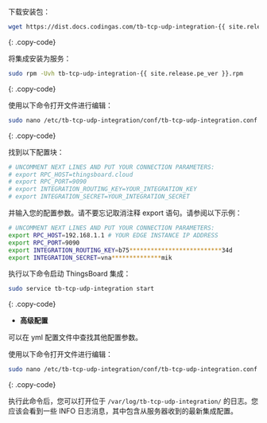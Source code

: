 下载安装包：

```bash
wget https://dist.docs.codingas.com/tb-tcp-udp-integration-{{ site.release.pe_ver }}.rpm
```
{: .copy-code}

将集成安装为服务：

```bash
sudo rpm -Uvh tb-tcp-udp-integration-{{ site.release.pe_ver }}.rpm
```
{: .copy-code}

使用以下命令打开文件进行编辑：

```bash 
sudo nano /etc/tb-tcp-udp-integration/conf/tb-tcp-udp-integration.conf
``` 
{: .copy-code}

找到以下配置块：

```bash
# UNCOMMENT NEXT LINES AND PUT YOUR CONNECTION PARAMETERS:
# export RPC_HOST=thingsboard.cloud
# export RPC_PORT=9090
# export INTEGRATION_ROUTING_KEY=YOUR_INTEGRATION_KEY
# export INTEGRATION_SECRET=YOUR_INTEGRATION_SECRET
```

并输入您的配置参数。请不要忘记取消注释 export 语句。请参阅以下示例：

```bash
# UNCOMMENT NEXT LINES AND PUT YOUR CONNECTION PARAMETERS:
export RPC_HOST=192.168.1.1 # YOUR EDGE INSTANCE IP ADDRESS
export RPC_PORT=9090
export INTEGRATION_ROUTING_KEY=b75**************************34d
export INTEGRATION_SECRET=vna**************mik
```

执行以下命令启动 ThingsBoard 集成：

```bash
sudo service tb-tcp-udp-integration start
```
{: .copy-code}

- **高级配置**

可以在 yml 配置文件中查找其他配置参数。

使用以下命令打开文件进行编辑：

```bash 
sudo nano /etc/tb-tcp-udp-integration/conf/tb-tcp-udp-integration.conf
``` 
{: .copy-code} 

执行此命令后，您可以打开位于 `/var/log/tb-tcp-udp-integration/` 的日志。您应该会看到一些 INFO 日志消息，其中包含从服务器收到的最新集成配置。